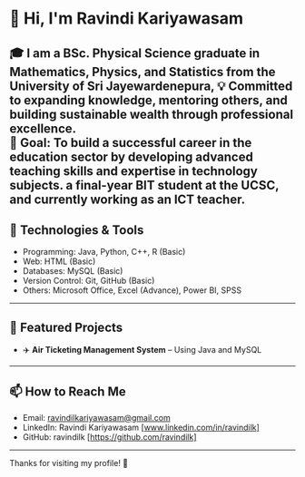 # 👋 Hi, I'm Ravindi Kariyawasam

🎓 I am a BSc. Physical Science graduate in Mathematics, Physics, and Statistics from the University of Sri Jayewardenepura, 
💡 Committed to expanding knowledge, mentoring others, and building sustainable wealth through professional excellence.  
🎯 Goal: To build a successful career in the education sector by developing advanced teaching skills and expertise in technology subjects.
a final-year BIT student at the UCSC,  and currently working as an ICT teacher.
---

## 🔧 Technologies & Tools

- Programming: Java, Python, C++, R (Basic)
- Web: HTML (Basic)
- Databases: MySQL (Basic)
- Version Control: Git, GitHub (Basic)
- Others: Microsoft Office, Excel (Advance), Power BI, SPSS

---

## 📌 Featured Projects

- ✈️ **Air Ticketing Management System** – Using Java and MySQL

---

## 📫 How to Reach Me

- Email: ravindilkariyawasam@gmail.com 
- LinkedIn: Ravindi Kariyawasam [www.linkedin.com/in/ravindilk] 
- GitHub: ravindilk [https://github.com/ravindilk]

---

Thanks for visiting my profile! 🌟

